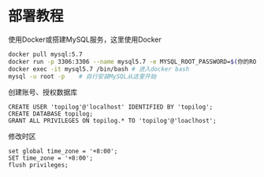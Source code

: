 # 部署教程

使用Docker或搭建MySQL服务，这里使用Docker

```bash
docker pull mysql:5.7
docker run -p 3306:3306 --name mysql5.7 -e MYSQL_ROOT_PASSWORD=$(你的ROOT密码) -d mysql:5.7
docker exec -it mysql5.7 /bin/bash # 进入docker bash
mysql -u root -p	# 自行安装MySQL从这里开始
```

创建账号、授权数据库

```mysql
CREATE USER 'topilog'@'localhost' IDENTIFIED BY 'topilog';
CREATE DATABASE topilog;
GRANT ALL PRIVILEGES ON topilog.* TO 'topilog'@'loaclhost';
```

修改时区

```mysql
set global time_zone = '+8:00';
SET time_zone = '+8:00';
flush privileges;
```

